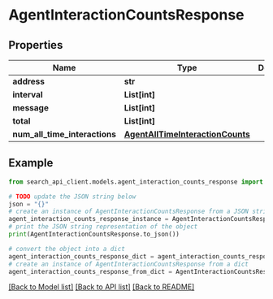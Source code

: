 # AgentInteractionCountsResponse


## Properties

Name | Type | Description | Notes
------------ | ------------- | ------------- | -------------
**address** | **str** |  | 
**interval** | **List[int]** |  | 
**message** | **List[int]** |  | 
**total** | **List[int]** |  | 
**num_all_time_interactions** | [**AgentAllTimeInteractionCounts**](AgentAllTimeInteractionCounts.md) |  | 

## Example

```python
from search_api_client.models.agent_interaction_counts_response import AgentInteractionCountsResponse

# TODO update the JSON string below
json = "{}"
# create an instance of AgentInteractionCountsResponse from a JSON string
agent_interaction_counts_response_instance = AgentInteractionCountsResponse.from_json(json)
# print the JSON string representation of the object
print(AgentInteractionCountsResponse.to_json())

# convert the object into a dict
agent_interaction_counts_response_dict = agent_interaction_counts_response_instance.to_dict()
# create an instance of AgentInteractionCountsResponse from a dict
agent_interaction_counts_response_from_dict = AgentInteractionCountsResponse.from_dict(agent_interaction_counts_response_dict)
```
[[Back to Model list]](../README.md#documentation-for-models) [[Back to API list]](../README.md#documentation-for-api-endpoints) [[Back to README]](../README.md)


